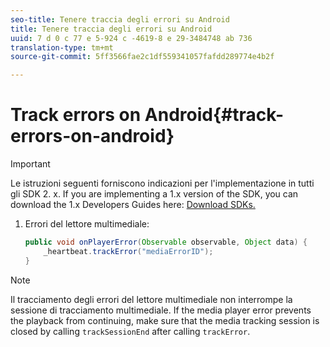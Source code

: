 ```yaml
---
seo-title: Tenere traccia degli errori su Android
title: Tenere traccia degli errori su Android
uuid: 7 d 0 c 77 e 5-924 c -4619-8 e 29-3484748 ab 736
translation-type: tm+mt
source-git-commit: 5ff3566fae2c1df559341057fafdd289774e4b2f

---
```



# Track errors on Android{#track-errors-on-android}

>[!IMPORTANT]
>
>Le istruzioni seguenti forniscono indicazioni per l'implementazione in tutti gli SDK 2. x. If you are implementing a 1.x version of the SDK, you can download the 1.x Developers Guides here: [Download SDKs.](../../sdk-implement/download-sdks.md)

1. Errori del lettore multimediale:

   ```java
   public void onPlayerError(Observable observable, Object data) {  
       _heartbeat.trackError("mediaErrorID"); 
   }
   ```

>[!NOTE]
>
>Il tracciamento degli errori del lettore multimediale non interrompe la sessione di tracciamento multimediale. If the media player error prevents the playback from continuing, make sure that the media tracking session is closed by calling `trackSessionEnd` after calling `trackError`.

